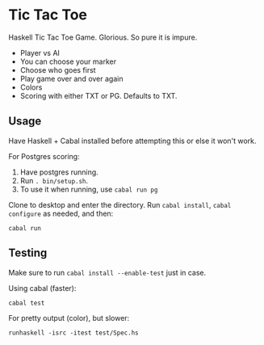 # Tic Tac Toe

Haskell Tic Tac Toe Game. Glorious. So pure it is impure.

* Player vs AI
* You can choose your marker
* Choose who goes first
* Play game over and over again
* Colors
* Scoring with either TXT or PG. Defaults to TXT.

## Usage

Have Haskell + Cabal installed before attempting this or else it won't work.

For Postgres scoring:

1. Have postgres running.
2. Run `. bin/setup.sh`.
3. To use it when running, use `cabal run pg`

Clone to desktop and enter the directory. Run `cabal install`, `cabal configure` as needed, and then:

```
cabal run
```

## Testing

Make sure to run `cabal install --enable-test` just in case.

Using cabal (faster):

```
cabal test
```

For pretty output (color), but slower:

```
runhaskell -isrc -itest test/Spec.hs
```
